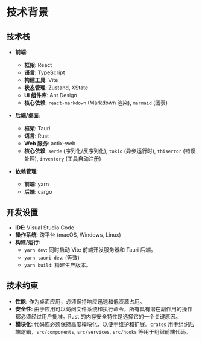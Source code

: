 # 技术背景

## 技术栈

- **前端**:
  - **框架**: React
  - **语言**: TypeScript
  - **构建工具**: Vite
  - **状态管理**: Zustand, XState
  - **UI 组件库**: Ant Design
  - **核心依赖**: `react-markdown` (Markdown 渲染), `mermaid` (图表)

- **后端/桌面**:
  - **框架**: Tauri
  - **语言**: Rust
  - **Web 服务**: actix-web
  - **核心依赖**: `serde` (序列化/反序列化), `tokio` (异步运行时), `thiserror` (错误处理), `inventory` (工具自动注册)

- **依赖管理**:
  - **前端**: yarn
  - **后端**: cargo

## 开发设置

- **IDE**: Visual Studio Code
- **操作系统**: 跨平台 (macOS, Windows, Linux)
- **构建/运行**:
  - `yarn dev`: 同时启动 Vite 前端开发服务器和 Tauri 后端。
  - `yarn tauri dev`: (等效)
  - `yarn build`: 构建生产版本。

## 技术约束

- **性能**: 作为桌面应用，必须保持响应迅速和低资源占用。
- **安全性**: 由于应用可以访问文件系统和执行命令，所有具有潜在副作用的操作都必须经过用户批准。Rust 的内存安全特性是选择它的一个关键原因。
- **模块化**: 代码库必须保持高度模块化，以便于维护和扩展。`crates` 用于组织后端逻辑，`src/components`, `src/services`, `src/hooks` 等用于组织前端代码。